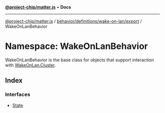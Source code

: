 [**@project-chip/matter.js**](../../../../../../README.md) • **Docs**

***

[@project-chip/matter.js](../../../../../../modules.md) / [behavior/definitions/wake-on-lan/export](../../README.md) / WakeOnLanBehavior

# Namespace: WakeOnLanBehavior

WakeOnLanBehavior is the base class for objects that support interaction with [WakeOnLan.Cluster](../../../../../../cluster/export/namespaces/WakeOnLan/README.md#cluster).

## Index

### Interfaces

- [State](interfaces/State.md)
